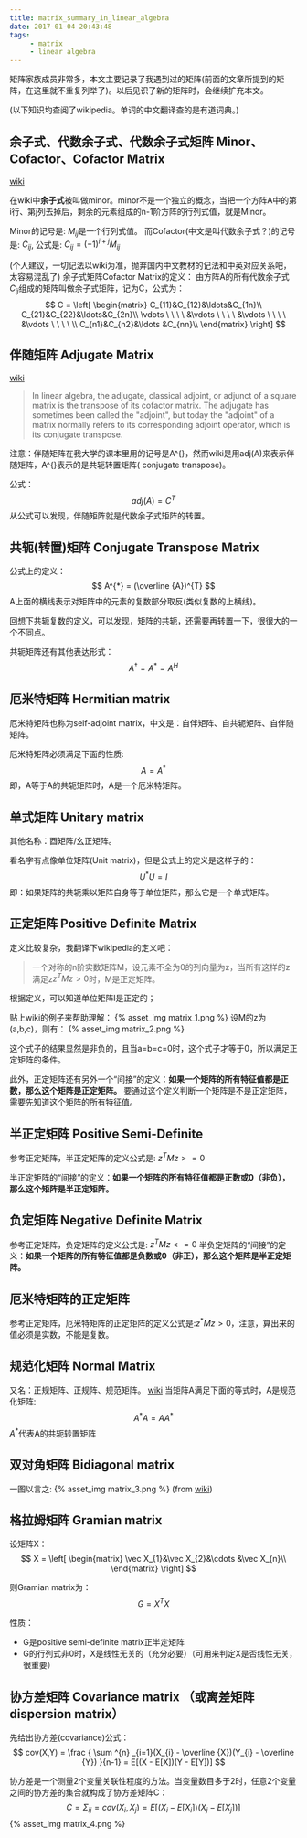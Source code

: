 ```yaml
---
title: matrix_summary_in_linear_algebra
date: 2017-01-04 20:43:48
tags:
     - matrix
     - linear algebra
---
```


矩阵家族成员非常多，本文主要记录了我遇到过的矩阵(前面的文章所提到的矩阵，在这里就不重复列举了)。以后见识了新的矩阵时，会继续扩充本文。

(以下知识均查阅了wikipedia。单词的中文翻译查的是有道词典。)

<!-- more -->
## 余子式、代数余子式、代数余子式矩阵 Minor、Cofactor、Cofactor Matrix
[wiki](https://en.wikipedia.org/wiki/Minor_(linear_algebra))

在wiki中**余子式**被叫做minor。minor不是一个独立的概念，当把一个方阵A中的第i行、第j列去掉后，剩余的元素组成的n-1阶方阵的行列式值，就是Minor。

Minor的记号是: $M_{ij}$是一个行列式值。 而Cofactor(中文是叫代数余子式？)的记号是: $C_{ij}$, 公式是: $C_{ij} = (-1)^{i+j}M_{ij}$

(个人建议，一切记法以wiki为准，抛弃国内中文教材的记法和中英对应关系吧，太容易混乱了)
余子式矩阵Cofactor Matrix的定义：
由方阵A的所有代数余子式$C_{ij}$组成的矩阵叫做余子式矩阵，记为C，公式为：
$$
C =  \left[ \begin{matrix} C_{11}&C_{12}&\ldots&C_{1n}\\ C_{21}&C_{22}&\ldots&C_{2n}\\ \vdots \ \ \ \ &\vdots \ \ \ \ &\vdots \ \ \ \ &\vdots \ \ \ \ \\ C_{n1}&C_{n2}&\ldots &C_{nn}\\ \end{matrix} \right]
$$

## 伴随矩阵 Adjugate Matrix
[wiki](https://en.wikipedia.org/wiki/Adjugate_matrix)

> In linear algebra, the adjugate, classical adjoint, or adjunct of a square matrix is the transpose of its cofactor matrix. The adjugate has sometimes been called the "adjoint", but today the "adjoint" of a matrix normally refers to its corresponding adjoint operator, which is its conjugate transpose.

注意：伴随矩阵在我大学的课本里用的记号是A^{}，然而wiki是用adj(A)来表示伴随矩阵，A^{}表示的是共轭转置矩阵( conjugate transpose)。

公式：
$$
adj(A) = C^{T}
$$
从公式可以发现，伴随矩阵就是代数余子式矩阵的转置。

## 共轭(转置)矩阵 Conjugate Transpose Matrix
公式上的定义：
$$
A^{*} = (\overline {A})^{T}
$$
A上面的横线表示对矩阵中的元素的复数部分取反(类似复数的上横线)。

回想下共轭复数的定义，可以发现，矩阵的共轭，还需要再转置一下，很很大的一个不同点。

共轭矩阵还有其他表达形式：
$$
A^{\dagger } = A^{*} = A^{H}
$$

## 厄米特矩阵 Hermitian matrix
厄米特矩阵也称为self-adjoint matrix，中文是：自伴矩阵、自共轭矩阵、自伴随矩阵。

厄米特矩阵必须满足下面的性质:
$$
A = A^{*}
$$
即，A等于A的共轭矩阵时，A是一个厄米特矩阵。

## 单式矩阵 Unitary matrix
其他名称：酉矩阵/幺正矩阵。

看名字有点像单位矩阵(Unit matrix)，但是公式上的定义是这样子的：
$$
U^{*}U = I
$$
即：如果矩阵的共轭乘以矩阵自身等于单位矩阵，那么它是一个单式矩阵。

## 正定矩阵 Positive Definite Matrix
定义比较复杂，我翻译下wikipedia的定义吧：
> 一个对称的n阶实数矩阵M，设元素不全为0的列向量为z，当所有这样的z满足z$z^{T}Mz > 0$时，M是正定矩阵。

根据定义，可以知道单位矩阵I是正定的；

贴上wiki的例子来帮助理解：
{% asset_img matrix_1.png %}
设M的z为(a,b,c)，则有：
{% asset_img matrix_2.png %}

这个式子的结果显然是非负的，且当a=b=c=0时，这个式子才等于0，所以满足正定矩阵的条件。

此外，正定矩阵还有另外一个“间接”的定义：**如果一个矩阵的所有特征值都是正数，那么这个矩阵是正定矩阵。** 要通过这个定义判断一个矩阵是不是正定矩阵，需要先知道这个矩阵的所有特征值。

## 半正定矩阵 Positive Semi-Definite
参考正定矩阵，半正定矩阵的定义公式是: $z^{T}Mz >= 0$

半正定矩阵的“间接”的定义：**如果一个矩阵的所有特征值都是正数或0（非负），那么这个矩阵是半正定矩阵。**

## 负定矩阵 Negative Definite Matrix
参考正定矩阵，负定矩阵的定义公式是: $z^{T}Mz <= 0$
半负定矩阵的“间接”的定义：**如果一个矩阵的所有特征值都是负数或0（非正），那么这个矩阵是半正定矩阵。**

## 厄米特矩阵的正定矩阵
参考正定矩阵，厄米特矩阵的正定矩阵的定义公式是:$z^{*}Mz > 0$，注意，算出来的值必须是实数，不能是复数。

## 规范化矩阵 Normal Matrix
又名：正规矩阵、正规阵、规范矩阵。
[wiki](https://en.wikipedia.org/wiki/Normal_matrix)
当矩阵A满足下面的等式时，A是规范化矩阵:
$$
A^{*}A = AA^{*}
$$
$A^{*}$代表A的共轭转置矩阵

## 双对角矩阵 Bidiagonal matrix
一图以言之:
{% asset_img matrix_3.png %}
(from [wiki](https://en.wikipedia.org/wiki/Bidiagonal_matrix))

## 格拉姆矩阵 Gramian matrix
设矩阵X：
$$
 X =  \left[ \begin{matrix} \vec X_{1}&\vec X_{2}&\cdots &\vec X_{n}\\ \end{matrix} \right]
$$

则Gramian matrix为：
$$
G = X^{T}X
$$

性质：
* G是positive semi-definite matrix正半定矩阵
* G的行列式非0时，X是线性无关的（充分必要）（可用来判定X是否线性无关，很重要）

## 协方差矩阵 Covariance matrix （或离差矩阵dispersion matrix）
先给出协方差(covariance)公式：
$$
cov(X,Y) = \frac { \sum ^{n} _{i=1}(X_{i} - \overline {X})(Y_{i} - \overline {Y}) }{n-1} = E[(X - E[X])(Y - E[Y])]
$$

协方差是一个测量2个变量关联性程度的方法。当变量数目多于2时，任意2个变量之间的协方差的集合就构成了协方差矩阵C：
$$
C = \Sigma _{ij} = cov(X_{i},X_{j}) = E[(X_{i} - E[X_{i}])(X_{j} - E[X_{j}])]
$$
{% asset_img matrix_4.png %}
